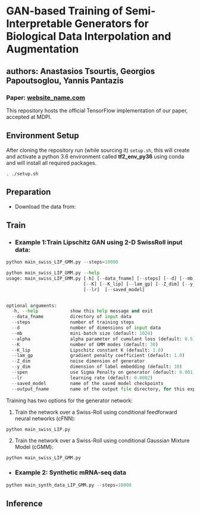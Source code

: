 # GAN-based Training of Semi-Interpretable Generators for Biological Data Interpolation and Augmentation
## authors: Anastasios Tsourtis, Georgios Papoutsoglou, Yannis Pantazis

### Paper: [website_name.com](https://uoc.gr)
This repository hosts the official TensorFlow implementation of our paper, 
accepted at MDPI.

## Environment Setup
After cloning the repository run (while sourcing it) `setup.sh`, this will create and activate a python 3.6 environment called **tf2_env_py36** using conda 
and will install all required packages.

`. ./setup.sh`

## Preparation
* Download the data from:

## Train
- ### Example 1:Train Lipschitz GAN using 2-D SwissRoll input data:
``` python
python main_swiss_LIP_GMM.py --steps=10000
```

``` python
python main_swiss_LIP_GMM.py --help
usage: main_swiss_LIP_GMM.py [-h] [--data_fname] [--steps] [--d] [--mb] [--beta] [--gamma] 
                             [--K] [--K_lip] [--lam_gp] [--Z_dim] [--y_dim] [--spen]
                             [--lr]  [--saved_model]


optional arguments:
  -h, --help            show this help message and exit
  --data_fname          directory of input data
  --steps               number of training steps      
  --d                   number of dimensions of input data
  --mb                  mini-batch size (default: 1024)
  --alpha               alpha parameter of cumulant loss (default: 0.5)
  --K                   number of GMM modes (default: 30)
  --K_lip               Lipschitz constant K (default: 1.0)
  --lam_gp              gradient penalty coefficient (default: 1.0)
  --Z_dim               noise dimension of generator
  --y_dim               dimension of label embedding (default: 10)
  --spen                use Sigma Penalty on generator (default: 0.001) 
  --lr                  learning rate (default: 0.0002)
  --saved_model         name of the saved model checkpoints
  --output_fname        name of the output file directory, for this experiment

```


Training has two options for the generator network:
1. Train the network over a Swiss-Roll using conditional feedforward neural networks (cFNN):
```
python main_swiss_LIP.py 
```
2. Train the network over a Swiss-Roll using conditional Gaussian Mixture Model (cGMM):
```
python main_swiss_LIP_GMM.py 
```

* ### Example 2: Synthetic mRNA-seq data
``` python
python main_synth_data_LIP_GMM.py --steps=10000
```

## Inference